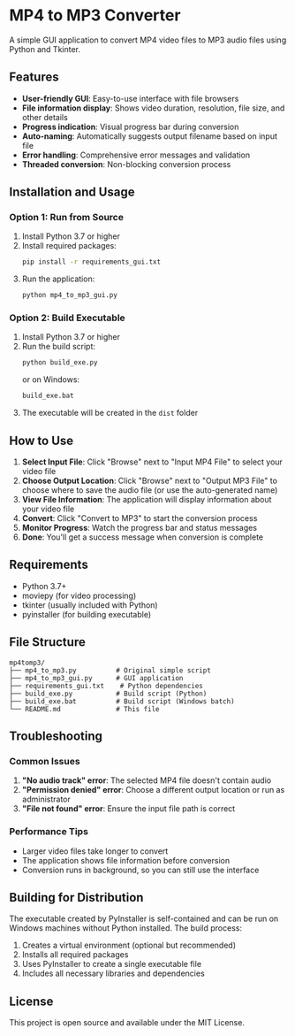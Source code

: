 # MP4 to MP3 Converter

A simple GUI application to convert MP4 video files to MP3 audio files using Python and Tkinter.

## Features

- **User-friendly GUI**: Easy-to-use interface with file browsers
- **File information display**: Shows video duration, resolution, file size, and other details
- **Progress indication**: Visual progress bar during conversion
- **Auto-naming**: Automatically suggests output filename based on input file
- **Error handling**: Comprehensive error messages and validation
- **Threaded conversion**: Non-blocking conversion process

## Installation and Usage

### Option 1: Run from Source

1. Install Python 3.7 or higher
2. Install required packages:
   ```bash
   pip install -r requirements_gui.txt
   ```
3. Run the application:
   ```bash
   python mp4_to_mp3_gui.py
   ```

### Option 2: Build Executable

1. Install Python 3.7 or higher
2. Run the build script:
   ```bash
   python build_exe.py
   ```
   or on Windows:
   ```cmd
   build_exe.bat
   ```
3. The executable will be created in the `dist` folder

## How to Use

1. **Select Input File**: Click "Browse" next to "Input MP4 File" to select your video file
2. **Choose Output Location**: Click "Browse" next to "Output MP3 File" to choose where to save the audio file (or use the auto-generated name)
3. **View File Information**: The application will display information about your video file
4. **Convert**: Click "Convert to MP3" to start the conversion process
5. **Monitor Progress**: Watch the progress bar and status messages
6. **Done**: You'll get a success message when conversion is complete

## Requirements

- Python 3.7+
- moviepy (for video processing)
- tkinter (usually included with Python)
- pyinstaller (for building executable)

## File Structure

```
mp4tomp3/
├── mp4_to_mp3.py          # Original simple script
├── mp4_to_mp3_gui.py      # GUI application
├── requirements_gui.txt    # Python dependencies
├── build_exe.py           # Build script (Python)
├── build_exe.bat          # Build script (Windows batch)
└── README.md              # This file
```

## Troubleshooting

### Common Issues

1. **"No audio track" error**: The selected MP4 file doesn't contain audio
2. **"Permission denied" error**: Choose a different output location or run as administrator
3. **"File not found" error**: Ensure the input file path is correct

### Performance Tips

- Larger video files take longer to convert
- The application shows file information before conversion
- Conversion runs in background, so you can still use the interface

## Building for Distribution

The executable created by PyInstaller is self-contained and can be run on Windows machines without Python installed. The build process:

1. Creates a virtual environment (optional but recommended)
2. Installs all required packages
3. Uses PyInstaller to create a single executable file
4. Includes all necessary libraries and dependencies

## License

This project is open source and available under the MIT License.
